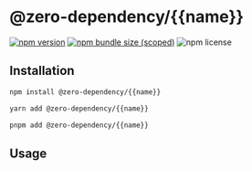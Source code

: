 # @zero-dependency/{{name}}

[![npm version](https://img.shields.io/npm/v/@zero-dependency/{{name}})](https://npm.im/@zero-dependency/{{name}})
[![npm bundle size (scoped)](https://img.shields.io/bundlephobia/minzip/@zero-dependency/{{name}})](https://bundlephobia.com/package/@zero-dependency/{{name}}@latest)
![npm license](https://img.shields.io/npm/l/@zero-dependency/{{name}})

## Installation

```sh
npm install @zero-dependency/{{name}}
```

```sh
yarn add @zero-dependency/{{name}}
```

```sh
pnpm add @zero-dependency/{{name}}
```

## Usage
